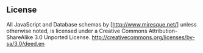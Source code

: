 ## License

All JavaScript and Database schemas by [http://www.miresque.net/] unless otherwise noted, is licensed under a Creative Commons Attribution-ShareAlike 3.0 Unported License. http://creativecommons.org/licenses/by-sa/3.0/deed.en
